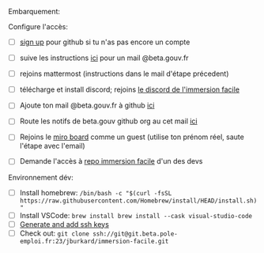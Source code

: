 Embarquement:

Configure l'accès: 

- [ ] [sign up](https://github.com/join) pour github si tu n'as pas encore un compte
- [ ] suive les instructions [ici](https://secretariat.incubateur.net/onboarding) pour un mail @beta.gouv.fr
- [ ] rejoins mattermost (instructions dans le mail d'étape précedent)
- [ ] télécharge et install discord; rejoins [le discord de l'immersion facile](https://discord.gg/77Yef4dy)
- [ ] Ajoute ton mail @beta.gouv.fr à github [ici](https://github.com/settings/emails)
- [ ] Route les notifs de beta.gouv github org au cet mail [ici](https://github.com/settings/notifications)
- [ ] Rejoins le [miro board](https://miro.com/app/board/o9J_l68ql78=/- )  comme un guest (utilise ton prénom réel, saute l'étape avec l'email)
- [ ] Demande l'accès à [repo immersion facile](https://git.beta.pole-emploi.fr/jburkard/immersion-facile) d'un des devs


Environnement dév:

- [ ] Install homebrew: `/bin/bash -c "$(curl -fsSL https://raw.githubusercontent.com/Homebrew/install/HEAD/install.sh)"`
- [ ] Install VSCode: `brew install brew install --cask visual-studio-code`
- [ ] [Generate and add ssh keys](https://git.beta.pole-emploi.fr/help/ssh/index#generate-an-ssh-key-pair)
- [ ] Check out: `git clone ssh://git@git.beta.pole-emploi.fr:23/jburkard/immersion-facile.git`
